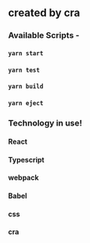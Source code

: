 ## created by cra

### Available Scripts -
#### `yarn start`
#### `yarn test`
#### `yarn build`
#### `yarn eject`

### Technology in use!
#### React
#### Typescript
#### webpack
#### Babel
#### css
#### cra
